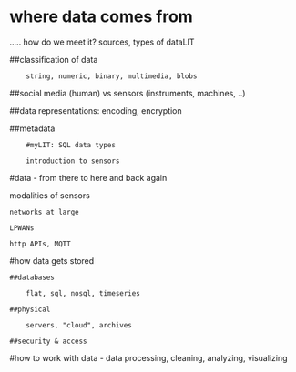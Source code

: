 # where data comes from 

..... how do we meet it? sources, types of dataLIT

##classification of data
		
		string, numeric, binary, multimedia, blobs
    
##social media (human) vs sensors (instruments, machines, ..)

##data representations: encoding, encryption

##metadata
		
		#myLIT: SQL data types

		introduction to sensors

#data - from there to here and back again

  modalities of sensors

	networks at large

	LPWANs

	http APIs, MQTT


	
		
#how data gets stored

	##databases

	    flat, sql, nosql, timeseries

	##physical

		servers, "cloud", archives

	##security & access
	

#how to work with data - data processing, cleaning, analyzing, visualizing

